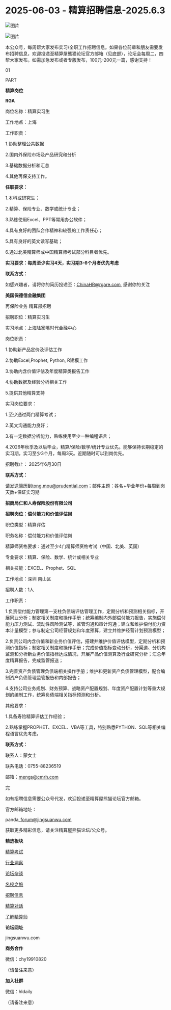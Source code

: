 # 2025-06-03 - 精算招聘信息-2025.6.3

![图片](https://mmbiz.qpic.cn/mmbiz_jpg/PVTr5cqOmdsiaicIRGthO3IhpdkibrFUWVU1xAtP9ZY24c0vAhCVJo55thjfrfia19NvibyVvich2UW9I8vGCty5LxNw/640?wx_fmt=jpeg&tp=webp&wxfrom=5&wx_lazy=1)

![图片](https://mmbiz.qpic.cn/mmbiz_png/7QRTvkK2qC63c02mKcsfAaJ8sNcicTvg22UkHHibvKiasFS9FS6E4FeV0Dibe7as7h4tm8p7EfNfI06adlGbL2icYjw/640?wx_fmt=png&tp=webp&wxfrom=5&wx_lazy=1)

本公众号，每周帮大家发布实习/全职工作招聘信息。如果各位前辈和朋友需要发布招聘信息，欢迎投递至精算屋熊猫论坛官方邮箱（见底部），论坛会每周二，四帮大家发布。如需加急发布或者专版发布，100元-200元一篇，感谢支持！

01

PART

**精算岗位**

**RGA**

岗位名称：精算实习生

工作地点：上海

工作职责：

1.协助整理公共数据

2.国内外保险市场及产品研究和分析

3.基础数据分析和汇总

4.其他再保支持工作。

**任职要求：**

1.本科或研究生；

2.精算、保险专业、数学或统计专业；

3.熟练使用Excel、PPT等常用办公软件；

4.具有良好的团队合作精神和较强的工作责任心；

5.具有良好的英文读写基础；

6.通过北美精算师或中国精算师考试部分科目者优先。

**实习要求：每周至少实习4天，实习期3-6个月者优先考虑**

**联系方式：**

如感兴趣者，请将你的简历投递至：ChinaHR@rgare.com, 感谢你的关注

**美国保德信金融集团**

再保险业务 精算部招聘

招聘职位：精算实习生

实习地点：上海陆家嘴时代金融中心

岗位职责： 

1.协助新产品定价及评估工作

2.协助Excel,Prophet, Python, R建模工作

3.协助内含价值评估及年度精算类报告工作

4.协助数据及经验分析相关工作

5.提供其他精算支持

实习岗位要求： 

1.至少通过两门精算考试；

2.英文沟通能力良好；

3.有一定数据分析能力，熟练使用至少一种编程语言；

4.2026年秋季及以后毕业，精算/保险/数学/统计专业优先。能够保持长期稳定的实习期，实习至少3个月，每周3天。近期随时可以到岗优先。

招聘截止： 2025年6月30日

**联系方式：**

请发送简历到tong.mou@prudential.com；邮件主题：姓名+毕业年份+每周到岗天数+保证实习期

**招商局仁和人寿保险股份有限公司**

**招聘岗位：偿付能力和价值评估岗**

职位类型：精算评估

职务名称：偿付能力和价值评估岗

精算师资格要求：通过至少4门精算师资格考试（中国、北美、英国）

专业要求：精算、保险、数学、统计或相关专业

相关技能：EXCEL、Prophet、SQL

工作地点：深圳 南山区

招聘人数：1人

工作职责：  
  
1.负责偿付能力管理第一支柱负债端评估管理工作，定期分析和预测相关指标，开展同业分析；制定相关制度和操作手册；统筹编制内外部偿付能力报告，实施偿付能力压力测试、流动性风险测试等，监管沟通和审计沟通；建立和维护偿付能力资本计量模型；参与制定公司经营规划和年度预算，建立并维护经营计划预测模型；

2.负责公司内含价值和新业务价值评估，搭建并维护价值评估模型，定期分析和预测价值指标；制定相关制度和操作手册；完成价值指标变动分析，分渠道、分机构监测和分析新业务价值指标达成情况，开展产品价值测算及行业研究分析；汇总年度精算报告，完成监管报送；

3.完善资产负债管理负债端相关操作手册；维护和更新资产负债管理模型，配合编制资产负债管理监管报告和内部报告；

4.支持公司业务规划、财务预算、战略资产配置规划、年度资产配置计划等重大规划的编制工作，统筹负债端相关指标预测和分析。

其他要求：

1.具备寿险精算评估工作经验；

2.熟练掌握PROPHET、EXCEL、VBA等工具，特别熟悉PYTHON、SQL等相关编程语言优先考虑。

**联系方式：**

联系人：蒙女士

联系电话：0755-88236519

邮箱：mengs@cmrh.com


完

如有招聘信息需要公众号代发，欢迎投递至精算屋熊猫论坛官方邮箱。

官方邮箱地址：

panda\_forum@jingsuanwu.com

获取更多精彩信息，请关注精算屋熊猫论坛/公众号。

**精选板块**

[精算考试](https://mp.weixin.qq.com/mp/appmsgalbum?__biz=Mzg5NzkwMTMzMA==&action=getalbum&album_id=2804960172988448769#wechat_redirect)

[行业洞察](https://mp.weixin.qq.com/mp/appmsgalbum?__biz=Mzg5NzkwMTMzMA==&action=getalbum&album_id=2804965799378829313#wechat_redirect)

[论坛杂谈](https://mp.weixin.qq.com/mp/appmsgalbum?__biz=Mzg5NzkwMTMzMA==&action=getalbum&album_id=2804979947286315009#wechat_redirect)

[名校之旅](https://mp.weixin.qq.com/mp/appmsgalbum?__biz=Mzg5NzkwMTMzMA==&action=getalbum&album_id=2804975288236654595#wechat_redirect)

[招聘信息](https://mp.weixin.qq.com/mp/appmsgalbum?__biz=Mzg5NzkwMTMzMA==&action=getalbum&album_id=2809916434738069507#wechat_redirect)

[精算对话](https://mp.weixin.qq.com/mp/appmsgalbum?__biz=Mzg5NzkwMTMzMA==&action=getalbum&album_id=3028246288796221446#wechat_redirect)

[了解精算师](https://mp.weixin.qq.com/mp/appmsgalbum?__biz=Mzg5NzkwMTMzMA==&action=getalbum&album_id=2804971247444180995#wechat_redirect)

**论坛网址**

jingsuanwu.com

**商务合作**

微信：chy19910820

（请备注来意）

**加入社群**

微信：hldaily

（请备注来意）
